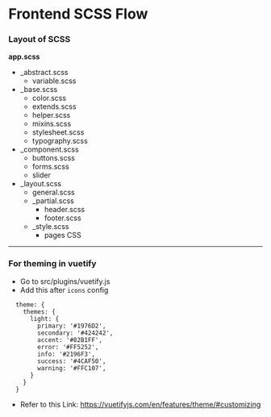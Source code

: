 # Frontend SCSS Flow

### Layout of SCSS

**app.scss**
  + _abstract.scss
    * variable.scss
  + _base.scss
    * color.scss
    * extends.scss
    * helper.scss
    * mixins.scss
    * stylesheet.scss
    * typography.scss
  + _component.scss
    * buttons.scss
    * forms.scss
    * slider
  + _layout.scss
    * general.scss
    * _partial.scss
      * header.scss
      * footer.scss
    * _style.scss
      * pages CSS
___
### For theming in vuetify
* Go to src/plugins/vuetify.js
* Add this after `icons` config
```
  theme: {
    themes: {
      light: {
        primary: '#1976D2',
        secondary: '#424242',
        accent: '#82B1FF',
        error: '#FF5252',
        info: '#2196F3',
        success: '#4CAF50',
        warning: '#FFC107',
      }
    }
  }
```
* Refer to this Link: https://vuetifyjs.com/en/features/theme/#customizing